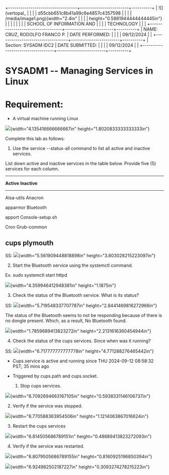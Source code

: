 +----------------------------------+------------------------+----------+
| ![](vertopal_                    |                        |          |
| d55cbb651c8b41a99c6e4857c4357598 |                        |          |
| /media/image1.png){width="2.4in" |                        |          |
| height="0.5881944444444445in"}   |                        |          |
|                                  |                        |          |
| SCHOOL OF INFORMATION AND        |                        |          |
| TECHNOLOGY                       |                        |          |
+----------------------------------+------------------------+----------+
| NAME: CRUZ, RODOLFO FRANCO P.    | DATE PERFORMED:        |          |
|                                  | 09/12/2024             |          |
+----------------------------------+------------------------+----------+
| Section: SYSADM IDC2             | DATE SUBMITTED:        |          |
|                                  | 09/12/2024             |          |
+----------------------------------+------------------------+----------+

# SYSADM1 -- Managing Services in Linux

# Requirement: 

-   A virtual machine running Linux

![](vertopal_d55cbb651c8b41a99c6e4857c4357598/media/image2.png){width="4.135416666666667in"
height="1.8020833333333333in"}

Complete this lab as follows:

1.  Use the service --status-all command to list all active and inactive
    services.

List down active and inactive services in the table below. Provide five
(5) services for each column.

  -----------------------------------------------------------------------
  **Active**                             **Inactive**
  -------------------------------------- --------------------------------
  Alsa-utils                             Anacron

  apparmor                               Bluetooth

  apport                                 Console-setup.sh

  Cron                                   Grub-common

  cups                                   plymouth
  -----------------------------------------------------------------------

SS:
![](vertopal_d55cbb651c8b41a99c6e4857c4357598/media/image3.png){width="5.561909448818898in"
height="3.803028215223097in"}

2.  Start the Bluetooth service using the systemctl command.

Ex. sudo systemctl start httpd

![](vertopal_d55cbb651c8b41a99c6e4857c4357598/media/image4.png){width="4.359946412948381in"
height="1.1875in"}

3.  Check the status of the Bluetooth service. What is its status?

SS:
![](vertopal_d55cbb651c8b41a99c6e4857c4357598/media/image5.png){width="5.719548337707787in"
height="2.8441469816272966in"}

The status of the Bluetooth seems to not be responding because of there
is no dongle present. Which, as a result, No Bluetooth found.

![](vertopal_d55cbb651c8b41a99c6e4857c4357598/media/image6.png){width="1.7859689413823272in"
height="2.2131616360454944in"}

4.  Check the status of the cups services. Since when was it running?

SS:
![](vertopal_d55cbb651c8b41a99c6e4857c4357598/media/image7.png){width="6.717777777777778in"
height="4.771288276465442in"}

-   Cups.service is active and running since THU 2024-09-12 08:58:32
    PST; 35 mins ago

-   Triggered by cups.path and cups.socket.

    1.  Stop cups services.

![](vertopal_d55cbb651c8b41a99c6e4857c4357598/media/image8.png){width="6.7092694663167105in"
height="0.5938331146106737in"}

2.  Verify if the service was stopped.

![](vertopal_d55cbb651c8b41a99c6e4857c4357598/media/image9.png){width="6.770588363954506in"
height="1.1214063867016624in"}

3.  Restart the cups services

![](vertopal_d55cbb651c8b41a99c6e4857c4357598/media/image10.png){width="6.814505686789151in"
height="0.48689413823272093in"}

4.  Verify if the service was restarted.

![](vertopal_d55cbb651c8b41a99c6e4857c4357598/media/image11.png){width="6.8079505686789155in"
height="0.8160925196850394in"}

![](vertopal_d55cbb651c8b41a99c6e4857c4357598/media/image12.png){width="6.924982502187227in"
height="0.3093274278215223in"}
